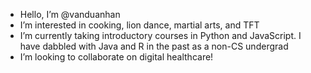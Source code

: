 - Hello, I’m @vanduanhan
- I’m interested in cooking, lion dance, martial arts, and TFT
- I’m currently taking introductory courses in Python and JavaScript. I have dabbled with Java and R in the past as a non-CS undergrad
- I’m looking to collaborate on digital healthcare!

<!---
vanduanhan/vanduanhan is a ✨ special ✨ repository because its `README.md` (this file) appears on your GitHub profile.
You can click the Preview link to take a look at your changes.
--->
